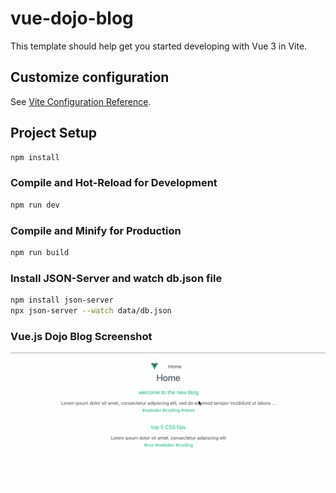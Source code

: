 # vue-dojo-blog

This template should help get you started developing with Vue 3 in Vite.

## Customize configuration

See [Vite Configuration Reference](https://vitejs.dev/config/).

## Project Setup

```sh
npm install
```

### Compile and Hot-Reload for Development

```sh
npm run dev
```

### Compile and Minify for Production

```sh
npm run build
```

### Install JSON-Server and watch db.json file

```sh
npm install json-server
npx json-server --watch data/db.json
```

### Vue.js Dojo Blog Screenshot
![Vue.js Dojo Blog](vue-dojo-blog.gif "Vue.js Dojo Blog")